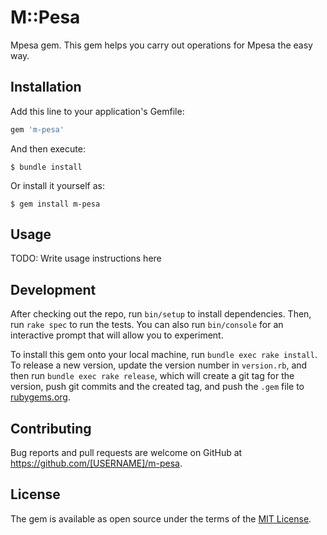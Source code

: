 # M::Pesa

Mpesa gem. This gem helps you carry out operations for Mpesa the easy way.

## Installation

Add this line to your application's Gemfile:

```ruby
gem 'm-pesa'
```

And then execute:

    $ bundle install

Or install it yourself as:

    $ gem install m-pesa

## Usage

TODO: Write usage instructions here

## Development

After checking out the repo, run `bin/setup` to install dependencies. Then, run `rake spec` to run the tests. You can also run `bin/console` for an interactive prompt that will allow you to experiment.

To install this gem onto your local machine, run `bundle exec rake install`. To release a new version, update the version number in `version.rb`, and then run `bundle exec rake release`, which will create a git tag for the version, push git commits and the created tag, and push the `.gem` file to [rubygems.org](https://rubygems.org).

## Contributing

Bug reports and pull requests are welcome on GitHub at https://github.com/[USERNAME]/m-pesa.

## License

The gem is available as open source under the terms of the [MIT License](https://opensource.org/licenses/MIT).
